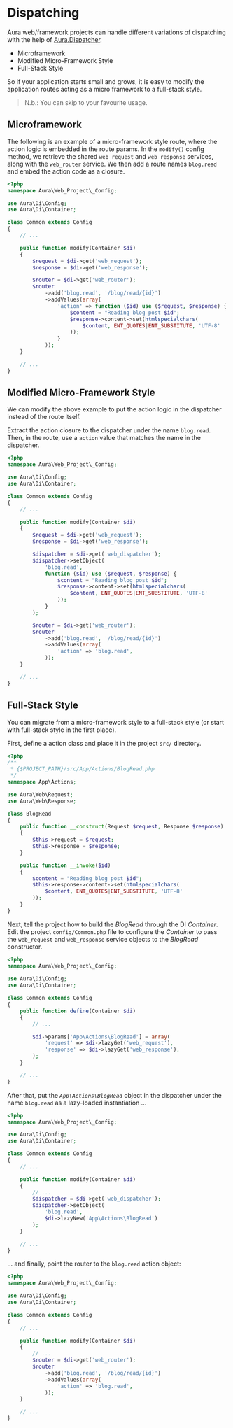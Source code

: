 # Dispatching

Aura web/framework projects can handle different variations of dispatching 
with the help of [Aura.Dispatcher](https://github.com/auraphp/Aura.Dispatcher).

* Microframework
* Modified Micro-Framework Style
* Full-Stack Style

So if your application starts small and grows, 
it is easy to modify the application routes acting as a micro framework 
to a full-stack style.

> N.b.: You can skip to your favourite usage.

## Microframework

The following is an example of a micro-framework style route, where the 
action logic is embedded in the route params. In the `modify()` 
config method, we retrieve the shared `web_request` and `web_response` 
services, along with the `web_router` service. We then add a route names 
`blog.read` and embed the action code as a closure.

```php
<?php
namespace Aura\Web_Project\_Config;

use Aura\Di\Config;
use Aura\Di\Container;

class Common extends Config
{
    // ...

    public function modify(Container $di)
    {
        $request = $di->get('web_request');
        $response = $di->get('web_response');

        $router = $di->get('web_router');
        $router
            ->add('blog.read', '/blog/read/{id}')
            ->addValues(array(
                'action' => function ($id) use ($request, $response) {
                    $content = "Reading blog post $id";
                    $response->content->set(htmlspecialchars(
                        $content, ENT_QUOTES|ENT_SUBSTITUTE, 'UTF-8'
                    ));
                }
            ));
    }

    // ...
}
```

## Modified Micro-Framework Style

We can modify the above example to put the action logic in the 
dispatcher instead of the route itself.

Extract the action closure to the dispatcher under the name `blog.read`. 
Then, in the route, use a `action` value that matches the name in 
the dispatcher.

```php
<?php
namespace Aura\Web_Project\_Config;

use Aura\Di\Config;
use Aura\Di\Container;

class Common extends Config
{
    // ...

    public function modify(Container $di)
    {
        $request = $di->get('web_request');
        $response = $di->get('web_response');

        $dispatcher = $di->get('web_dispatcher');
        $dispatcher->setObject(
            'blog.read',
            function ($id) use ($request, $response) {
                $content = "Reading blog post $id";
                $response->content->set(htmlspecialchars(
                    $content, ENT_QUOTES|ENT_SUBSTITUTE, 'UTF-8'
                ));
            }
        );

        $router = $di->get('web_router');
        $router
            ->add('blog.read', '/blog/read/{id}')
            ->addValues(array(
                'action' => 'blog.read',
            ));
    }

    // ...
}
```

## Full-Stack Style

You can migrate from a micro-framework style to a full-stack style (or start
with full-stack style in the first place).

First, define a action class and place it in the project `src/` directory.

```php
<?php
/**
 * {$PROJECT_PATH}/src/App/Actions/BlogRead.php
 */
namespace App\Actions;

use Aura\Web\Request;
use Aura\Web\Response;

class BlogRead
{
    public function __construct(Request $request, Response $response)
    {
        $this->request = $request;
        $this->response = $response;
    }

    public function __invoke($id)
    {
        $content = "Reading blog post $id";
        $this->response->content->set(htmlspecialchars(
            $content, ENT_QUOTES|ENT_SUBSTITUTE, 'UTF-8'
        ));
    }
}
```

Next, tell the project how to build the _BlogRead_ through the DI
_Container_. Edit the project `config/Common.php` file to configure the
_Container_ to pass the `web_request` and `web_response` service objects to 
the _BlogRead_ constructor.

```php
<?php
namespace Aura\Web_Project\_Config;
 
use Aura\Di\Config;
use Aura\Di\Container;

class Common extends Config
{
    public function define(Container $di)
    {
        // ...

        $di->params['App\Actions\BlogRead'] = array(
            'request' => $di->lazyGet('web_request'),
            'response' => $di->lazyGet('web_response'),
        );
    }

    // ...
}
```

After that, put the _`App\Actions\BlogRead`_ object in the dispatcher
under the name `blog.read` as a lazy-loaded instantiation ...

```php
<?php
namespace Aura\Web_Project\_Config;

use Aura\Di\Config;
use Aura\Di\Container;

class Common extends Config
{
    // ...

    public function modify(Container $di)
    {
        // ...
        $dispatcher = $di->get('web_dispatcher');
        $dispatcher->setObject(
            'blog.read',
            $di->lazyNew('App\Actions\BlogRead')
        );
    }

    // ...
}
```

... and finally, point the router to the `blog.read` action object:

```php
<?php
namespace Aura\Web_Project\_Config;

use Aura\Di\Config;
use Aura\Di\Container;

class Common extends Config
{
    // ...

    public function modify(Container $di)
    {
        // ...
        $router = $di->get('web_router');
        $router
            ->add('blog.read', '/blog/read/{id}')
            ->addValues(array(
                'action' => 'blog.read',
            ));
    }

    // ...
}
```

